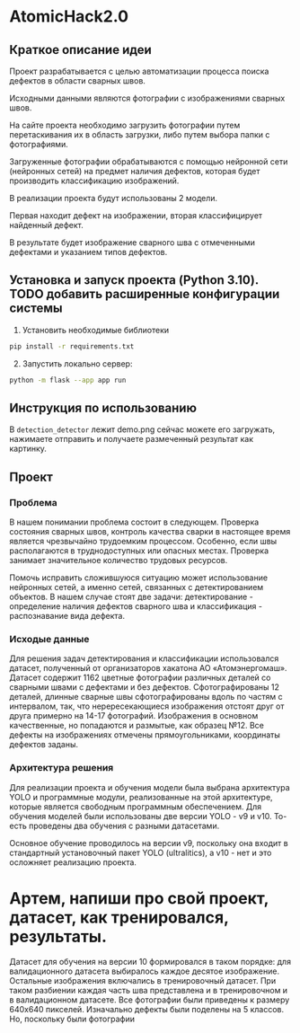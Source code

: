 # AtomicHack2.0

## Краткое описание идеи

Проект разрабатывается с целью автоматизации процесса поиска дефектов в области сварных швов.

Исходными данными являются фотографии с изображениями сварных швов.

На сайте проекта необходимо загрузить фотографии путем перетаскивания их в область загрузки, либо путем выбора папки с фотографиями.

Загруженные фотографии обрабатываются с помощью нейронной сети (нейронных сетей) на предмет наличия дефектов, которая будет производить классификацию изображений.

В реализации проекта будут использованы 2 модели. 

Первая находит дефект на изображении, вторая классифицирует найденный дефект.

В результате будет изображение сварного шва с отмеченными дефектами и указанием типов дефектов.

## Установка и запуск проекта (Python 3.10). TODO добавить расширенные конфигурации системы
1. Установить необходимые библиотеки
```bash
pip install -r requirements.txt
```
2. Запустить локально сервер:
```bash
python -m flask --app app run
```

## Инструкция по использованию
В `detection_detector` лежит demo.png сейчас можете его загружать, нажимаете отправить и получаете размеченный результат как картинку.


## Проект

### Проблема

В нашем понимании проблема состоит в следующем. Проверка состояния сварных швов, контроль качества сварки в настоящее время является чрезвычайно трудоемким процессом. Особенно, если швы располагаются в труднодоступных или опасных местах. Проверка занимает значительное количество трудовых ресурсов. 

Помочь исправить сложившуюся ситуацию может использование нейронных сетей, а именно сетей, связанных с детектированием объектов. В нашем случае стоят две задачи: детектирование - определение наличия дефектов сварного шва и классификация - распознавание вида дефекта.

### Исходые данные

Для решения задач детектирования и классификации использовался датасет, полученный от организаторов хакатона АО «Атомэнергомаш». Датасет содержит 1162 цветные фотографии различных деталей со сварными швами с дефектами и без дефектов. Сфотографированы 12 деталей, длинные сварные швы сфотографированы вдоль по частям с интервалом, так, что нерересекающиеся изображения отстоят друг от друга примерно на 14-17 фотографий. Изображения в основном качественные, но попадаются и размытые, как образец №12. Все дефекты на изображениях отмечены прямоугольниками, координаты дефектов заданы.

### Архитектура решения

Для реализации проекта и обучения модели была выбрана архитектура YOLO и программные модули, реализованные на этой архитектуре, которые является свободным программным обеспечением. Для обучения моделей были использованы две версии YOLO - v9 и v10. То-есть проведены два обучения с разными датасетами. 

Основное обучение проводилось на версии v9, поскольку она входит в стандартный установочный пакет YOLO (ultralitics), а v10 - нет и это осложняет реализацию проекта.

# Артем, напиши про свой проект, датасет, как тренировался, результаты.

Датасет для обучения на версии 10 формировался в таком порядке: для валидационного датасета выбиралось каждое десятое изображение. Остальные изображения включались в тренировочный датасет. При таком разбиении каждая часть шва  представлена и в тренировочном и в валидационном датасете. Все фотографии были приведены к размеру 640х640 пикселей.
Изначально дефекты были поделены на 5 классов. Но, поскольку были фотографии